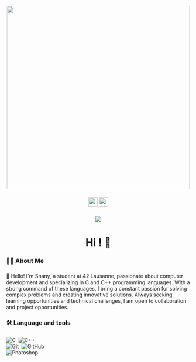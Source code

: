 <div align="center">
  <img height="500" src="https://i.pinimg.com/originals/41/60/db/4160dbcc349592ae2f1b41fda2561ece.jpg"  />
</div>

###

<div align="center">
  <a href="www.linkedin.com/in/shany-moreno-5a863b2aa">
  <img src="https://camo.githubusercontent.com/ab9cb8e33d40795652c1e7feb76f1e491bcc4a2a3cfd2af4bf29670383581047/68747470733a2f2f696d672e736869656c64732e696f2f62616467652f2d4c696e6b6564496e2d3030373742353f7374796c653d666c6174266c6f676f3d4c696e6b6564696e266c6f676f436f6c6f723d7768697465266c696e6b3d68747470733a2f2f7777772e6c696e6b6564696e2e636f6d2f696e2f666c6f7269616e2d612d6465762f" height="25" alt="youtube logo"  />
  </a>
<a href="https://shany-benes.fr/#">
    <img src="https://camo.githubusercontent.com/68178ec4b5f856a35b5ed11888172a888cf364065684b516ea65d9d689a965c6/68747470733a2f2f696d672e736869656c64732e696f2f62616467652f2d506f7274666f6c696f2d3838383838383f7374796c653d666c6174266c6f676f3d476f6f676c652d4368726f6d65266c6f676f436f6c6f723d7768697465266c696e6b3d68747470733a2f2f666c6f7269616e2d612e646576" height="25" alt="https://shany-benes.fr/#" />
</a>

</div>

###

<div align="center">
  <img src="https://visitor-badge.laobi.icu/badge?page_id=maurodesouza.maurodesouza&"  />
</div>

###

<h1 align="center">Hi ! 👋</h1>

###

<h3 align="left">👩‍💻  About Me</h3>

###

<p align="left">👋 Hello! I'm Shany, a student at 42 Lausanne, passionate about computer development and specializing in C and C++ programming languages. With a strong command of these languages, I bring a constant passion for solving complex problems and creating innovative solutions. Always seeking learning opportunities and technical challenges, I am open to collaboration and project opportunities.<br></p>

###

<h3 align="left">🛠 Language and tools</h3>

###

![C](https://img.shields.io/badge/-C-555?style=flat&logo=C)&nbsp; ![C++](https://img.shields.io/badge/-C++-555?style=flat&logo=C)&nbsp;</br>
![Git](https://img.shields.io/badge/-Git-555?style=flat&logo=git)&nbsp; ![GitHub](https://img.shields.io/badge/-GitHub-555?style=flat&logo=github)&nbsp;</br> ![Photoshop](https://img.shields.io/badge/-Photoshop-555?style=flat&logo=adobe-photoshop)&nbsp;



###
